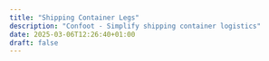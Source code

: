 ```yaml
---
title: "Shipping Container Legs"
description: "Confoot - Simplify shipping container logistics"
date: 2025-03-06T12:26:40+01:00
draft: false
---
```

